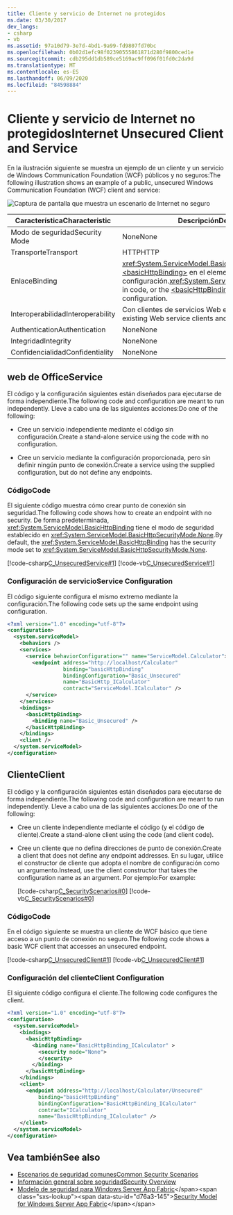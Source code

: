 ```yaml
---
title: Cliente y servicio de Internet no protegidos
ms.date: 03/30/2017
dev_langs:
- csharp
- vb
ms.assetid: 97a10d79-3e7d-4bd1-9a99-fd9807fd70bc
ms.openlocfilehash: 0b02d1efc98f02390555861871d280f9800ced1e
ms.sourcegitcommit: cdb295dd1db589ce5169ac9ff096f01fd0c2da9d
ms.translationtype: MT
ms.contentlocale: es-ES
ms.lasthandoff: 06/09/2020
ms.locfileid: "84598884"
---
```

# <a name="internet-unsecured-client-and-service"></a><span data-ttu-id="d76a3-102">Cliente y servicio de Internet no protegidos</span><span class="sxs-lookup"><span data-stu-id="d76a3-102">Internet Unsecured Client and Service</span></span>
<span data-ttu-id="d76a3-103">En la ilustración siguiente se muestra un ejemplo de un cliente y un servicio de Windows Communication Foundation (WCF) públicos y no seguros:</span><span class="sxs-lookup"><span data-stu-id="d76a3-103">The following illustration shows an example of a public, unsecured Windows Communication Foundation (WCF) client and service:</span></span>  
  
 ![Captura de pantalla que muestra un escenario de Internet no seguro](./media/internet-unsecured-client-and-service/public-unsecured-internet.gif)  
  
|<span data-ttu-id="d76a3-105">Característica</span><span class="sxs-lookup"><span data-stu-id="d76a3-105">Characteristic</span></span>|<span data-ttu-id="d76a3-106">Descripción</span><span class="sxs-lookup"><span data-stu-id="d76a3-106">Description</span></span>|  
|--------------------|-----------------|  
|<span data-ttu-id="d76a3-107">Modo de seguridad</span><span class="sxs-lookup"><span data-stu-id="d76a3-107">Security Mode</span></span>|<span data-ttu-id="d76a3-108">None</span><span class="sxs-lookup"><span data-stu-id="d76a3-108">None</span></span>|  
|<span data-ttu-id="d76a3-109">Transporte</span><span class="sxs-lookup"><span data-stu-id="d76a3-109">Transport</span></span>|<span data-ttu-id="d76a3-110">HTTP</span><span class="sxs-lookup"><span data-stu-id="d76a3-110">HTTP</span></span>|  
|<span data-ttu-id="d76a3-111">Enlace</span><span class="sxs-lookup"><span data-stu-id="d76a3-111">Binding</span></span>|<span data-ttu-id="d76a3-112"><xref:System.ServiceModel.BasicHttpBinding>en el código o [\<basicHttpBinding>](../../configure-apps/file-schema/wcf/basichttpbinding.md) en el elemento de configuración.</span><span class="sxs-lookup"><span data-stu-id="d76a3-112"><xref:System.ServiceModel.BasicHttpBinding> in code, or the [\<basicHttpBinding>](../../configure-apps/file-schema/wcf/basichttpbinding.md) element in configuration.</span></span>|  
|<span data-ttu-id="d76a3-113">Interoperabilidad</span><span class="sxs-lookup"><span data-stu-id="d76a3-113">Interoperability</span></span>|<span data-ttu-id="d76a3-114">Con clientes de servicios Web existentes y servicios</span><span class="sxs-lookup"><span data-stu-id="d76a3-114">With existing Web service clients and services</span></span>|  
|<span data-ttu-id="d76a3-115">Authentication</span><span class="sxs-lookup"><span data-stu-id="d76a3-115">Authentication</span></span>|<span data-ttu-id="d76a3-116">None</span><span class="sxs-lookup"><span data-stu-id="d76a3-116">None</span></span>|  
|<span data-ttu-id="d76a3-117">Integridad</span><span class="sxs-lookup"><span data-stu-id="d76a3-117">Integrity</span></span>|<span data-ttu-id="d76a3-118">None</span><span class="sxs-lookup"><span data-stu-id="d76a3-118">None</span></span>|  
|<span data-ttu-id="d76a3-119">Confidencialidad</span><span class="sxs-lookup"><span data-stu-id="d76a3-119">Confidentiality</span></span>|<span data-ttu-id="d76a3-120">None</span><span class="sxs-lookup"><span data-stu-id="d76a3-120">None</span></span>|  
  
## <a name="service"></a><span data-ttu-id="d76a3-121">web de Office</span><span class="sxs-lookup"><span data-stu-id="d76a3-121">Service</span></span>  
 <span data-ttu-id="d76a3-122">El código y la configuración siguientes están diseñados para ejecutarse de forma independiente.</span><span class="sxs-lookup"><span data-stu-id="d76a3-122">The following code and configuration are meant to run independently.</span></span> <span data-ttu-id="d76a3-123">Lleve a cabo una de las siguientes acciones:</span><span class="sxs-lookup"><span data-stu-id="d76a3-123">Do one of the following:</span></span>  
  
- <span data-ttu-id="d76a3-124">Cree un servicio independiente mediante el código sin configuración.</span><span class="sxs-lookup"><span data-stu-id="d76a3-124">Create a stand-alone service using the code with no configuration.</span></span>  
  
- <span data-ttu-id="d76a3-125">Cree un servicio mediante la configuración proporcionada, pero sin definir ningún punto de conexión.</span><span class="sxs-lookup"><span data-stu-id="d76a3-125">Create a service using the supplied configuration, but do not define any endpoints.</span></span>  
  
### <a name="code"></a><span data-ttu-id="d76a3-126">Código</span><span class="sxs-lookup"><span data-stu-id="d76a3-126">Code</span></span>  
 <span data-ttu-id="d76a3-127">El siguiente código muestra cómo crear punto de conexión sin seguridad.</span><span class="sxs-lookup"><span data-stu-id="d76a3-127">The following code shows how to create an endpoint with no security.</span></span> <span data-ttu-id="d76a3-128">De forma predeterminada, <xref:System.ServiceModel.BasicHttpBinding> tiene el modo de seguridad establecido en <xref:System.ServiceModel.BasicHttpSecurityMode.None>.</span><span class="sxs-lookup"><span data-stu-id="d76a3-128">By default, the <xref:System.ServiceModel.BasicHttpBinding> has the security mode set to <xref:System.ServiceModel.BasicHttpSecurityMode.None>.</span></span>  
  
 [!code-csharp[C_UnsecuredService#1](../../../../samples/snippets/csharp/VS_Snippets_CFX/c_unsecuredservice/cs/source.cs#1)]
 [!code-vb[C_UnsecuredService#1](../../../../samples/snippets/visualbasic/VS_Snippets_CFX/c_unsecuredservice/vb/source.vb#1)]  
  
### <a name="service-configuration"></a><span data-ttu-id="d76a3-129">Configuración de servicio</span><span class="sxs-lookup"><span data-stu-id="d76a3-129">Service Configuration</span></span>  
 <span data-ttu-id="d76a3-130">El código siguiente configura el mismo extremo mediante la configuración.</span><span class="sxs-lookup"><span data-stu-id="d76a3-130">The following code sets up the same endpoint using configuration.</span></span>  
  
```xml  
<?xml version="1.0" encoding="utf-8"?>  
<configuration>  
  <system.serviceModel>  
    <behaviors />  
    <services>  
      <service behaviorConfiguration="" name="ServiceModel.Calculator">  
        <endpoint address="http://localhost/Calculator"
                  binding="basicHttpBinding"  
                  bindingConfiguration="Basic_Unsecured"
                  name="BasicHttp_ICalculator"  
                  contract="ServiceModel.ICalculator" />  
      </service>  
    </services>  
    <bindings>  
      <basicHttpBinding>  
        <binding name="Basic_Unsecured" />  
      </basicHttpBinding>  
    </bindings>  
    <client />  
  </system.serviceModel>  
</configuration>  
```  
  
## <a name="client"></a><span data-ttu-id="d76a3-131">Cliente</span><span class="sxs-lookup"><span data-stu-id="d76a3-131">Client</span></span>  
 <span data-ttu-id="d76a3-132">El código y la configuración siguientes están diseñados para ejecutarse de forma independiente.</span><span class="sxs-lookup"><span data-stu-id="d76a3-132">The following code and configuration are meant to run independently.</span></span> <span data-ttu-id="d76a3-133">Lleve a cabo una de las siguientes acciones:</span><span class="sxs-lookup"><span data-stu-id="d76a3-133">Do one of the following:</span></span>  
  
- <span data-ttu-id="d76a3-134">Cree un cliente independiente mediante el código (y el código de cliente).</span><span class="sxs-lookup"><span data-stu-id="d76a3-134">Create a stand-alone client using the code (and client code).</span></span>  
  
- <span data-ttu-id="d76a3-135">Cree un cliente que no defina direcciones de punto de conexión.</span><span class="sxs-lookup"><span data-stu-id="d76a3-135">Create a client that does not define any endpoint addresses.</span></span> <span data-ttu-id="d76a3-136">En su lugar, utilice el constructor de cliente que adopta el nombre de configuración como un argumento.</span><span class="sxs-lookup"><span data-stu-id="d76a3-136">Instead, use the client constructor that takes the configuration name as an argument.</span></span> <span data-ttu-id="d76a3-137">Por ejemplo:</span><span class="sxs-lookup"><span data-stu-id="d76a3-137">For example:</span></span>  
  
     [!code-csharp[C_SecurityScenarios#0](../../../../samples/snippets/csharp/VS_Snippets_CFX/c_securityscenarios/cs/source.cs#0)]
     [!code-vb[C_SecurityScenarios#0](../../../../samples/snippets/visualbasic/VS_Snippets_CFX/c_securityscenarios/vb/source.vb#0)]  
  
### <a name="code"></a><span data-ttu-id="d76a3-138">Código</span><span class="sxs-lookup"><span data-stu-id="d76a3-138">Code</span></span>  
 <span data-ttu-id="d76a3-139">En el código siguiente se muestra un cliente de WCF básico que tiene acceso a un punto de conexión no seguro.</span><span class="sxs-lookup"><span data-stu-id="d76a3-139">The following code shows a basic WCF client that accesses an unsecured endpoint.</span></span>  
  
 [!code-csharp[C_UnsecuredClient#1](../../../../samples/snippets/csharp/VS_Snippets_CFX/c_unsecuredclient/cs/source.cs#1)]
 [!code-vb[C_UnsecuredClient#1](../../../../samples/snippets/visualbasic/VS_Snippets_CFX/c_unsecuredclient/vb/source.vb#1)]  
  
### <a name="client-configuration"></a><span data-ttu-id="d76a3-140">Configuración del cliente</span><span class="sxs-lookup"><span data-stu-id="d76a3-140">Client Configuration</span></span>  
 <span data-ttu-id="d76a3-141">El siguiente código configura el cliente.</span><span class="sxs-lookup"><span data-stu-id="d76a3-141">The following code configures the client.</span></span>  
  
```xml  
<?xml version="1.0" encoding="utf-8"?>  
<configuration>  
  <system.serviceModel>  
    <bindings>  
      <basicHttpBinding>  
        <binding name="BasicHttpBinding_ICalculator" >  
          <security mode="None">  
          </security>  
        </binding>  
      </basicHttpBinding>  
    </bindings>  
    <client>  
      <endpoint address="http://localhost/Calculator/Unsecured"  
          binding="basicHttpBinding"
          bindingConfiguration="BasicHttpBinding_ICalculator"  
          contract="ICalculator"
          name="BasicHttpBinding_ICalculator" />  
    </client>  
  </system.serviceModel>  
</configuration>  
```  
  
## <a name="see-also"></a><span data-ttu-id="d76a3-142">Vea también</span><span class="sxs-lookup"><span data-stu-id="d76a3-142">See also</span></span>

- [<span data-ttu-id="d76a3-143">Escenarios de seguridad comunes</span><span class="sxs-lookup"><span data-stu-id="d76a3-143">Common Security Scenarios</span></span>](common-security-scenarios.md)
- [<span data-ttu-id="d76a3-144">Información general sobre seguridad</span><span class="sxs-lookup"><span data-stu-id="d76a3-144">Security Overview</span></span>](security-overview.md)
- <span data-ttu-id="d76a3-145">[Modelo de seguridad para Windows Server App Fabric](https://docs.microsoft.com/previous-versions/appfabric/ee677202(v=azure.10))</span><span class="sxs-lookup"><span data-stu-id="d76a3-145">[Security Model for Windows Server App Fabric](https://docs.microsoft.com/previous-versions/appfabric/ee677202(v=azure.10))</span></span>
